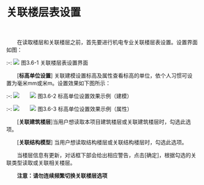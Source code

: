 
# 关联楼层表设置
<br/>

&emsp;&emsp;在读取楼层和关联楼层之前，首先要进行机电专业关联楼层表设置。设置界面如图：
<br/>

:-: ![](images/102.png)
图3.6-1 关联楼层表设置界面
<br/>

&emsp;&emsp;[**标高单位设置**] 关联建模设置标高及属性查看标高的单位，依个人习惯可设置为毫米mm或米m。设置效果如下图所示：
<br/>

:-: ![](images/103.png)&emsp;&emsp;![](images/104.png)
图3.6-2 标高单位设置效果示例（建模）
<br/>

:-: ![](images/105.png)&emsp;&emsp;![](images/106.png)
图3.6-3 标高单位设置效果示例（属性）
<br/>

&emsp;&emsp;[**关联建筑楼层**\]当用户想读取本项目建筑楼层或关联建筑楼层时，勾选此选项。

&emsp;&emsp;[**关联结构模型**\] 当用户想读取结构楼层或关联结构楼层时，勾选此选项。

&emsp;&emsp;当楼层信息有更新，对话框下部会给出相应警告，点击\[确定\]，根据勾选的关联类型读取或关联相关楼层。

&emsp;&emsp;**注意：请勿连续频繁切换关联楼层选项**